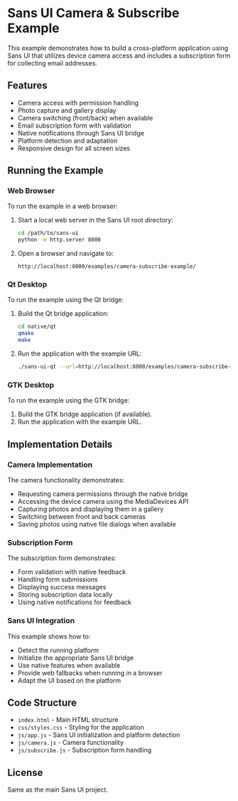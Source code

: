 # Sans UI Camera & Subscribe Example

This example demonstrates how to build a cross-platform application using Sans UI that utilizes device camera access and includes a subscription form for collecting email addresses.

## Features

- Camera access with permission handling
- Photo capture and gallery display
- Camera switching (front/back) when available
- Email subscription form with validation
- Native notifications through Sans UI bridge
- Platform detection and adaptation
- Responsive design for all screen sizes

## Running the Example

### Web Browser

To run the example in a web browser:

1. Start a local web server in the Sans UI root directory:
   ```bash
   cd /path/to/sans-ui
   python -m http.server 8000
   ```

2. Open a browser and navigate to:
   ```
   http://localhost:8000/examples/camera-subscribe-example/
   ```

### Qt Desktop

To run the example using the Qt bridge:

1. Build the Qt bridge application:
   ```bash
   cd native/qt
   qmake
   make
   ```

2. Run the application with the example URL:
   ```bash
   ./sans-ui-qt --url=http://localhost:8000/examples/camera-subscribe-example/
   ```

### GTK Desktop

To run the example using the GTK bridge:

1. Build the GTK bridge application (if available).
2. Run the application with the example URL.

## Implementation Details

### Camera Implementation

The camera functionality demonstrates:

- Requesting camera permissions through the native bridge
- Accessing the device camera using the MediaDevices API
- Capturing photos and displaying them in a gallery
- Switching between front and back cameras
- Saving photos using native file dialogs when available

### Subscription Form

The subscription form demonstrates:

- Form validation with native feedback
- Handling form submissions
- Displaying success messages
- Storing subscription data locally
- Using native notifications for feedback

### Sans UI Integration

This example shows how to:

- Detect the running platform
- Initialize the appropriate Sans UI bridge
- Use native features when available
- Provide web fallbacks when running in a browser
- Adapt the UI based on the platform

## Code Structure

- `index.html` - Main HTML structure
- `css/styles.css` - Styling for the application
- `js/app.js` - Sans UI initialization and platform detection
- `js/camera.js` - Camera functionality
- `js/subscribe.js` - Subscription form handling

## License

Same as the main Sans UI project.
